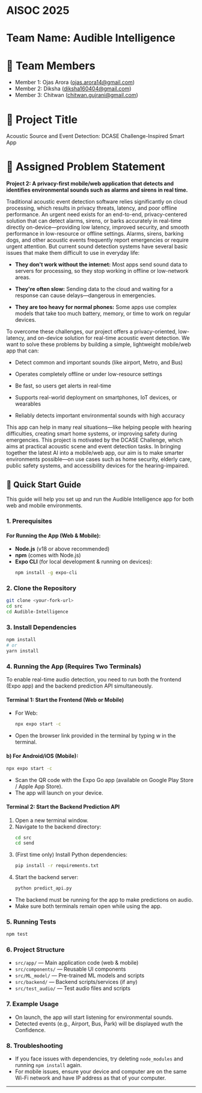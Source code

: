 # AISOC 2025

# Team Name: Audible Intelligence

# 👥 Team Members
- Member 1: Ojas Arora (ojas.arora14@gmail.com)
- Member 2: Diksha (diksha160404@gmail.com)
- Member 3: Chitwan (chitwan.gujrani@gmail.com)

# 🧠 Project Title

Acoustic Source and Event Detection: DCASE Challenge-Inspired Smart App

# 🧩 Assigned Problem Statement

**Project 2: A privacy-first mobile/web application that detects and identifies environmental sounds such as alarms and sirens in real time.**

Traditional acoustic event detection software relies significantly on cloud processing, which results in privacy threats, latency, and poor offline performance. An urgent need exists for an end-to-end, privacy-centered solution that can detect alarms, sirens, or barks accurately in real-time directly on-device—providing low latency, improved security, and smooth performance in low-resource or offline settings.
Alarms, sirens, barking dogs, and other acoustic events frequently report emergencies or require urgent attention. But current sound detection systems have several basic issues that make them difficult to use in everyday life:

- **They don't work without the internet:** Most apps send sound data to servers for processing, so they stop working in offline or low-network areas.

- **They're often slow:** Sending data to the cloud and waiting for a response can cause delays—dangerous in emergencies.

- **They are too heavy for normal phones:** Some apps use complex models that take too much battery, memory, or time to work on regular devices.


To overcome these challenges, our project offers a privacy-oriented, low-latency, and on-device solution for real-time acoustic event detection. We want to solve these problems by building a simple, lightweight mobile/web app that can:

- Detect common and important sounds (like airport, Metro, and Bus)

- Operates completely offline or under low-resource settings

- Be fast, so users get alerts in real-time

- Supports real-world deployment on smartphones, IoT devices, or wearables

- Reliably detects important environmental sounds with high accuracy

This app can help in many real situations—like helping people with hearing difficulties, creating smart home systems, or improving safety during emergencies. This project is motivated by the DCASE Challenge, which aims at practical acoustic scene and event detection tasks. In bringing together the latest AI into a mobile/web app, our aim is to make smarter environments possible—on use cases such as home security, elderly care, public safety systems, and accessibility devices for the hearing-impaired.

## 🚀 Quick Start Guide

This guide will help you set up and run the Audible Intelligence app for both web and mobile environments.

### 1. Prerequisites

#### For Running the App (Web & Mobile):
- **Node.js** (v18 or above recommended)
- **npm** (comes with Node.js)
- **Expo CLI** (for local development & running on devices):
  ```bash
  npm install -g expo-cli
  ```

### 2. Clone the Repository
```bash
git clone <your-fork-url>
cd src
cd Audible-Intelligence
```

### 3. Install Dependencies
```bash
npm install
# or
yarn install
```

### 4. Running the App (Requires Two Terminals)

To enable real-time audio detection, you need to run both the frontend (Expo app) and the backend prediction API simultaneously.

#### Terminal 1: Start the Frontend (Web or Mobile)
- For Web:
  ```bash
  npx expo start -c

   ```
- Open the browser link provided in the terminal by typing w in the terminal.

#### b) For Android/iOS (Mobile):
  ```bash
  npx expo start -c
  ```
  - Scan the QR code with the Expo Go app (available on Google Play Store / Apple App Store).
  - The app will launch on your device.

#### Terminal 2: Start the Backend Prediction API
1. Open a new terminal window.
2. Navigate to the backend directory:
   ```bash
   cd src
   cd send
   ```
3. (First time only) Install Python dependencies:
   ```bash
   pip install -r requirements.txt
   ```
4. Start the backend server:
   ```bash
   python predict_api.py
   ```

- The backend must be running for the app to make predictions on audio.
- Make sure both terminals remain open while using the app.

### 5. Running Tests
```bash
npm test
```

### 6. Project Structure
- `src/app/` — Main application code (web & mobile)
- `src/components/` — Reusable UI components
- `src/ML_model/` — Pre-trained ML models and scripts
- `src/backend/` — Backend scripts/services (if any)
- `src/test_audio/` — Test audio files and scripts

### 7. Example Usage
- On launch, the app will start listening for environmental sounds.
- Detected events (e.g., Airport, Bus, Park) will be displayed wuth the Confidence.

### 8. Troubleshooting
- If you face issues with dependencies, try deleting `node_modules` and running `npm install` again.
- For mobile issues, ensure your device and computer are on the same Wi-Fi network and have IP address as that of your computer.

---

